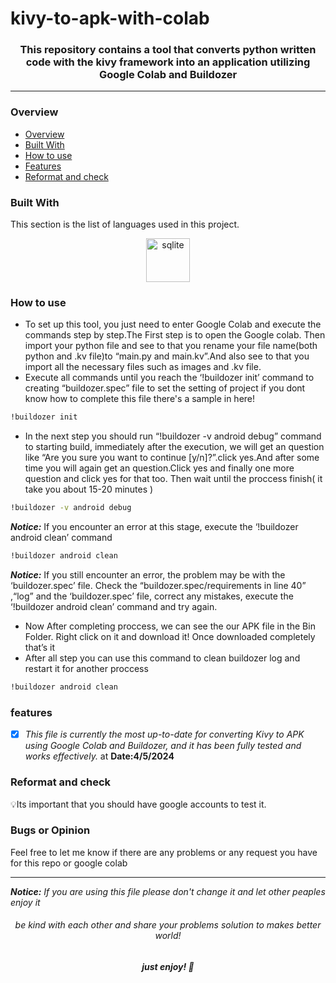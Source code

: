 # kivy-to-apk-with-colab
<h3 align="center">This repository contains a tool that converts python written code with the <strong>kivy framework</strong> into an application utilizing Google Colab and Buildozer </h3>

---

### Overview
- [Overview](#overview)
- [Built With](#Built-With)
- [How to use](#How-to-us)
- [Features](#features)
- [Reformat and check](#reformat-and-check)

### Built With
<p> This section is the list of languages used in this project.</p>
<p align="center" >
  <img src="https://user-images.githubusercontent.com/25181517/183423507-c056a6f9-1ba8-4312-a350-19bcbc5a8697.png" alt="sqlite"  margin="20px" width="70" height="70"/>
</p>

### How to use
- To set up this tool, you just need to enter Google Colab and execute the commands step by step.The First step is to open the Google colab. Then import your python file and see to that you rename your file name(both python and .kv file)to “main.py and main.kv”.And also see to that you import all the necessary files such as images and .kv file.
- Execute all commands until you reach the ‘!buildozer init’ command to creating “buildozer.spec” file to set the setting of project if you dont know how to complete this file there's a sample in here!
```bash
!buildozer init
```
- In the next step you should run “!buildozer -v android debug” command to starting build, immediately after the execution, we will get an question like “Are you sure you want to continue [y/n]?”.click yes.And after some time you will again get an question.Click yes and finally one more question and click yes for that too. Then wait until the proccess finish( it take you about 15-20 minutes )
```bash
!buildozer -v android debug
```
**_Notice:_** If you encounter an error at this stage, execute the ‘!buildozer android clean’ command
```bash
!buildozer android clean
```
**_Notice:_** If you still encounter an error, the problem may be with the ‘buildozer.spec’ file. Check the “buildozer.spec/requirements in line 40” ,“log” and the ‘buildozer.spec’ file, correct any mistakes, execute the ‘!buildozer android clean’ command and try again.
- Now After completing proccess, we can see the our APK file in the Bin Folder. Right click on it and download it! Once downloaded completely that’s it
- After all step you can use this command to clean buildozer log and restart it for another proccess
```bash
!buildozer android clean
```  

### features
- [x] _This file is currently the most up-to-date for converting Kivy to APK using Google Colab and Buildozer, and it has been fully tested and works effectively._ at **Date:4/5/2024**


### Reformat and check
💡Its important that you should have google accounts to test it.

### Bugs or Opinion
Feel free to let me know if there are any problems or any request you have for this repo or google colab

---

**_Notice:_** _If you are using this file please don't change it and let other peaples enjoy it_

<h6 align="center">be kind with each other and share your problems solution to makes better world!</h6>
<h5 align="center">just enjoy! 👋</h5>
